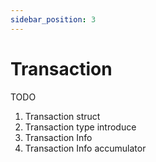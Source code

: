 ```yaml
--- 
sidebar_position: 3
---
```


# Transaction

TODO

1. Transaction struct
2. Transaction type introduce
3. Transaction Info
4. Transaction Info accumulator